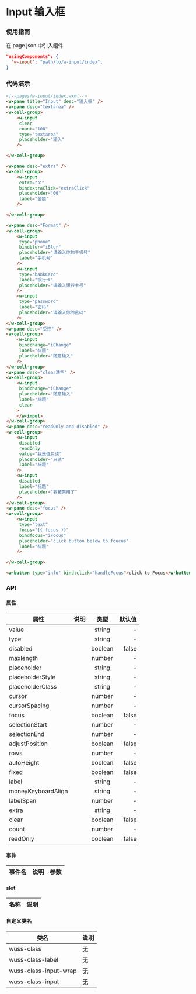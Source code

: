 # Input 输入框

### 使用指南

在 page.json 中引入组件

```json
"usingComponents": {
  "w-input": "path/to/w-input/index",
}
```

### 代码演示

```html
<!--pages/w-input/index.wxml-->
<w-pane title="Input" desc="输入框" />
<w-pane desc="textarea" />
<w-cell-group>
	<w-input
	 clear
	 count="100"
	 type="textarea"
	 placeholder="输入"
	/>

</w-cell-group>

<w-pane desc="extra" />
<w-cell-group>
	<w-input
	 extra="￥"
	 bindextraClick="extraClick"
	 placeholder="00"
	 label="金额"
	/>

</w-cell-group>

<w-pane desc="Format" />
<w-cell-group>
	<w-input
	 type="phone"
	 bindblur="iBlur"
	 placeholder="请输入你的手机号"
	 label="手机号"
	/>
	<w-input
	 type="bankCard"
	 label="银行卡"
	 placeholder="请输入银行卡号"
	/>
	<w-input
	 type="password"
	 label="密码"
	 placeholder="请输入你的密码"
	/>
</w-cell-group>
<w-pane desc="受控" />
<w-cell-group>
	<w-input
	 bindchange="iChange"
	 label="标题"
	 placeholder="随意输入"
	/>
</w-cell-group>
<w-pane desc="clear清空" />
<w-cell-group>
	<w-input
	 bindchange="iChange"
	 placeholder="随意输入"
	 label="标题"
	 clear
	>
	</w-input>
</w-cell-group>
<w-pane desc="readOnly and disabled" />
<w-cell-group>
	<w-input
	 disabled
	 readOnly
	 value="我是值只读"
	 placeholder="只读"
	 label="标题"
	/>
	<w-input
	 disabled
	 label="标题"
	 placeholder="我被禁用了"
	/>
</w-cell-group>
<w-pane desc="focus" />
<w-cell-group>
	<w-input
	 type="text"
	 focus="{{ focus }}"
	 bindfocus="iFocus"
	 placeholder="click button below to foucus"
	 label="标题"
	/>

</w-cell-group>

<w-button type="info" bind:click="handleFocus">click to Focus</w-button>
```

### API

#### 属性

| 属性               | 说明 |  类型   | 默认值 |
| ------------------ | :--: | :-----: | -----: |
| value              |      | string  |      - |
| type               |      | string  |      - |
| disabled           |      | boolean |  false |
| maxlength          |      | number  |      - |
| placeholder        |      | string  |      - |
| placeholderStyle   |      | string  |      - |
| placeholderClass   |      | string  |      - |
| cursor             |      | number  |      - |
| cursorSpacing      |      | number  |      - |
| focus              |      | boolean |  false |
| selectionStart     |      | number  |      - |
| selectionEnd       |      | number  |      - |
| adjustPosition     |      | boolean |  false |
| rows               |      | number  |      - |
| autoHeight         |      | boolean |  false |
| fixed              |      | boolean |  false |
| label              |      | string  |      - |
| moneyKeyboardAlign |      | string  |      - |
| labelSpan          |      | number  |      - |
| extra              |      | string  |      - |
| clear              |      | boolean |  false |
| count              |      | number  |      - |
| readOnly           |      | boolean |  false |

#### 事件

| 事件名 | 说明 | 参数 |
| ------ | ---- | ---- |


#### slot

| 名称 | 说明 |
| ---- | ---- |


#### 自定义类名

| 类名                  | 说明 |
| --------------------- | ---- |
| wuss-class            | 无   |
| wuss-class-label      | 无   |
| wuss-class-input-wrap | 无   |
| wuss-class-input      | 无   |
